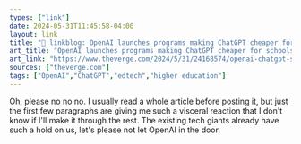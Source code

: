 ```yaml
---
types: ["link"]
date: 2024-05-31T11:45:58-04:00
layout: link
title: "🔗 linkblog: OpenAI launches programs making ChatGPT cheaper for schools and nonprofits'"
art_title: "OpenAI launches programs making ChatGPT cheaper for schools and nonprofits"
art_link: "https://www.theverge.com/2024/5/31/24168574/openai-chatgpt-schools-nonprofits-discounts"
sources: ["theverge.com"]
tags: ["OpenAI","ChatGPT","edtech","higher education"]
---
```

Oh, please no no no. I usually read a whole article before posting it, but just the first few paragraphs are giving me such a visceral reaction that I don't know if I'll make it through the rest. The existing tech giants already have such a hold on us, let's please not let OpenAI in the door.
